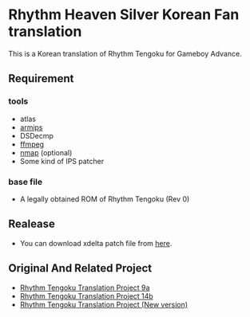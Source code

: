 # Rhythm Heaven Silver Korean Fan translation

This is a Korean translation of Rhythm Tengoku for Gameboy Advance.

## Requirement
### tools
 * atlas
 * [armips](https://github.com/Kingcom/armips)
 * DSDecmp
 * [ffmpeg](https://ffmpeg.org/)
 * [nmap](https://cafe.naver.com/hansicgu/16674) (optional)
 * Some kind of IPS patcher
 
### base file
 * A legally obtained ROM of Rhythm Tengoku (Rev 0)

## Realease
 * You can download xdelta patch file from [here](https://windowstiger.tistory.com/252).

## Original And Related Project
 * [Rhythm Tengoku Translation Project 9a](https://gbatemp.net/threads/rhythm-tengoku-translation-rhythm-heaven-silver.330147/)
 * [Rhythm Tengoku Translation Project 14b](https://github.com/ShaffySwitcher/RhythmHeavenSilver)
 * [Rhythm Tengoku Translation Project (New version)](https://github.com/ShaffySwitcher/RhythmHeavenAdvance)

